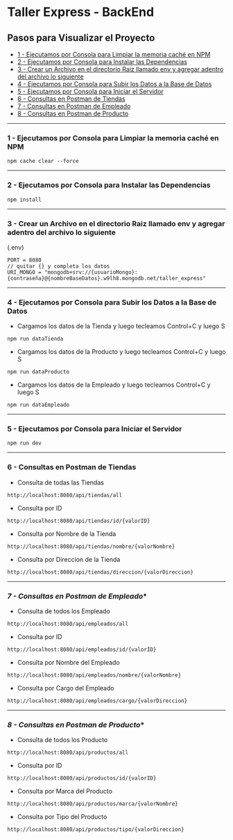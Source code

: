 # **Taller Express - BackEnd**


## **Pasos para Visualizar el Proyecto**

-   [1 - Ejecutamos por Consola para Limpiar la memoria caché en NPM](#1---Ejecutamos-por-Consola-para-Limpiar-la-memoria-caché-en-NPM)
-   [2 - Ejecutamos por Consola para Instalar las Dependencias](#2---Ejecutamos-por-Consola-para-Instalar-las-Dependencias)
-   [3 - Crear un Archivo en el directorio Raiz llamado env y agregar adentro del archivo lo siguiente](#3---Crear-un-Archivo-en-el-directorio-Raiz-llamado-env-y-agregar-adentro-del-archivo-lo-siguiente)
-   [4 - Ejecutamos por Consola para Subir los Datos a la Base de Datos](#4---Ejecutamos-por-Consola-para-Subir-los-Datos-a-la-Base-de-Datos)
-   [5 - Ejecutamos por Consola para Iniciar el Servidor](#5---Ejecutamos-por-Consola-para-Iniciar-el-Servidor)
-   [6 - Consultas en Postman de Tiendas](#6---Consultas-en-Postman-de-Tiendas)
-   [7 - Consultas en Postman de Empleado](#7---Consultas-en-Postman-de-Empleado)
-   [8 - Consultas en Postman de Producto](#8---Consultas-en-Postman-de-Producto)


---


### **1 - Ejecutamos por Consola para Limpiar la memoria caché en NPM**
~~~
npm cache clear --force
~~~


---


### **2 - Ejecutamos por Consola para Instalar las Dependencias**
~~~
npm install
~~~


---


### **3 - Crear un Archivo en el directorio Raiz llamado env y agregar adentro del archivo lo siguiente**
(.env)
~~~
PORT = 8080
// quitar {} y completa los datos
URI_MONGO = "mongodb+srv://{usuarioMongo}:{contraseña}@{nombreBaseDatos}.w9lh8.mongodb.net/taller_express"
~~~


---


### **4 - Ejecutamos por Consola para Subir los Datos a la Base de Datos**
- Cargamos los datos de la Tienda y luego tecleamos Control+C y luego S
~~~
npm run dataTienda
~~~
- Cargamos los datos de la Producto y luego tecleamos Control+C y luego S
~~~
npm run dataProducto
~~~
- Cargamos los datos de la Empleado y luego tecleamos Control+C y luego S
~~~
npm run dataEmpleado
~~~


---


### **5 - Ejecutamos por Consola para Iniciar el Servidor**
~~~
npm run dev
~~~


---


### **6 - Consultas en Postman de Tiendas**

- Consulta de todas las Tiendas
~~~
http://localhost:8080/api/tiendas/all
~~~

- Consulta por ID
~~~
http://localhost:8080/api/tiendas/id/{valorID}
~~~

- Consulta por Nombre de la Tienda
~~~
http://localhost:8080/api/tiendas/nombre/{valorNombre}
~~~

- Consulta por Direccion de la Tienda
~~~
http://localhost:8080/api/tiendas/direccion/{valorDireccion}
~~~


---


### *7 - Consultas en Postman de Empleado**

- Consulta de todos los Empleado
~~~
http://localhost:8080/api/empleados/all
~~~

- Consulta por ID
~~~
http://localhost:8080/api/empleados/id/{valorID}
~~~

- Consulta por Nombre del Empleado
~~~
http://localhost:8080/api/empleados/nombre/{valorNombre}
~~~

- Consulta por Cargo del Empleado
~~~
http://localhost:8080/api/empleados/cargo/{valorDireccion}
~~~


---


### *8 - Consultas en Postman de Producto**

- Consulta de todos los Producto
~~~
http://localhost:8080/api/productos/all
~~~

- Consulta por ID
~~~
http://localhost:8080/api/productos/id/{valorID}
~~~

- Consulta por Marca del Producto
~~~
http://localhost:8080/api/productos/marca/{valorNombre}
~~~

- Consulta por Tipo del Producto
~~~
http://localhost:8080/api/productos/tipo/{valorDireccion}
~~~